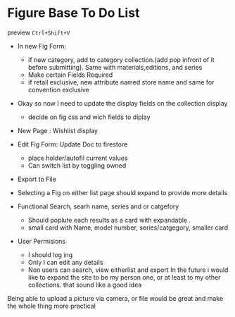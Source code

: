 # Figure Base To Do List



preview `Ctrl+Shift+V` 
- In new Fig Form:
    - if new category, add to category collection.(add pop infront of it before submitting). Same with materials,editions, and series
    - Make certain Fields Required
    - if retail exclusive, new attribute named store name and same for convention exclusive

- Okay so now I need to update the display fields on the collection display
    - decide on fig css and wich fields to diplay
- New Page : Wishlist display 
- Edit Fig Form: Update Doc to firestore
    - place holder/autofil current values
    - Can switch list by toggling owned
- Export to File
- Selecting a Fig on either list page should expand to provide more details

- Functional Search, searh name, series and or catgefory
    - Should poplute each results as a card with expandable . 
    - small card with Name, model number, series/catgegory, smaller card                                                     
- User Permisions
    - I should log ing
    - Only I can edit any details
    - Non users can search, view eitherlist and export
In the future i would like to expand the site to be my person one, or at least to my other collections. that sound like a good idea

Being able to upload a picture via camera, or file would be great and make the whole thing more practical 

